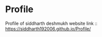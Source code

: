 # Profile
Profile of siddharth deshmukh 
website link :: https://siddharth192006.github.io/Profile/
